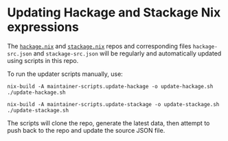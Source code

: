 # Updating Hackage and Stackage Nix expressions

The [`hackage.nix`](https://github.com/input-output-hk/hackage.nix)
and [`stackage.nix`](https://github.com/input-output-hk/stackage.nix)
repos and corresponding files `hackage-src.json` and
`stackage-src.json` will be regularly and automatically updated using
scripts in this repo.

To run the updater scripts manually, use:

    nix-build -A maintainer-scripts.update-hackage -o update-hackage.sh
    ./update-hackage.sh

    nix-build -A maintainer-scripts.update-stackage -o update-stackage.sh
    ./update-stackage.sh

The scripts will clone the repo, generate the latest data, then
attempt to push back to the repo and update the source JSON file.
